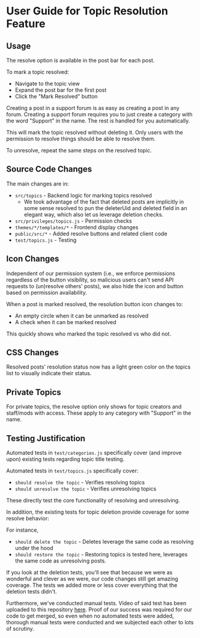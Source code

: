 # User Guide for Topic Resolution Feature

## Usage

The resolve option is available in the post bar for each post.

To mark a topic resolved:

- Navigate to the topic view
- Expand the post bar for the first post
- Click the "Mark Resolved" button

Creating a post in a support forum is as easy as creating a post in any forum. Creating a support forum requires you to just create a category with the word "Support" in the name. The rest is handled for you automatically.

This will mark the topic resolved without deleting it. Only users with the permission to resolve things should be able to resolve them.

To unresolve, repeat the same steps on the resolved topic.

## Source Code Changes

The main changes are in:

- `src/topics` - Backend logic for marking topics resolved
  - We took advantage of the fact that deleted posts are implicitly in some sense resolved to pun the deleterUid and deleted field in an elegant way, which also let us leverage deletion checks.
- `src/privileges/topics.js` - Permission checks
- `themes/*/templates/*` - Frontend display changes
- `public/src/*` - Added resolve buttons and related client code
- `test/topics.js` - Testing

## Icon Changes

Independent of our permission system (i.e., we enforce permissions regardless of the button visibility, so malicious users can't send API requests to (un)resolve others' posts), we also hide the icon and button based on permission availability.

When a post is marked resolved, the resolution button icon changes to:

- An empty circle when it can be unmarked as resolved
- A check when it can be marked resolved


This quickly shows who marked the topic resolved vs who did not.

## CSS Changes

Resolved posts' resolution status now has a light green color on the topics list to visually indicate their status.

## Private Topics

For private topics, the resolve option only shows for topic creators and staff/mods with access. These apply to any category with "Support" in the name.

## Testing Justification

Automated tests in `test/categories.js` specifically cover (and improve upon) existing tests regarding topic title testing.

Automated tests in `test/topics.js` specifically cover:

- `should resolve the topic` - Verifies resolving topics
- `should unresolve the topic` - Verifies unresolving topics

These directly test the core functionality of resolving and unresolving.

In addition, the existing tests for topic deletion provide coverage for some resolve behavior:

For instance,

- `should delete the topic` - Deletes leverage the same code as resolving under the hood
- `should restore the topic` - Restoring topics is tested here, leverages the same code as unresolving posts.

If you look at the deletion tests, you'll see that because we were as wonderful and clever as we were, our code changes still get amazing coverage. The tests we added more or less cover everything that the deletion tests didn't.

Furthermore, we've conducted manual tests. Video of said test has been uploaded to this repository [here](https://github.com/CMU-313/fall23-nodebb-code-crafters/assets/22648562/ff2a6466-5f6d-4ea9-856e-9101f16d5662). Proof of our success was required for our code to get merged, so even when no automated tests were added, thorough manual tests were conducted and we subjected each other to lots of scrutiny.
